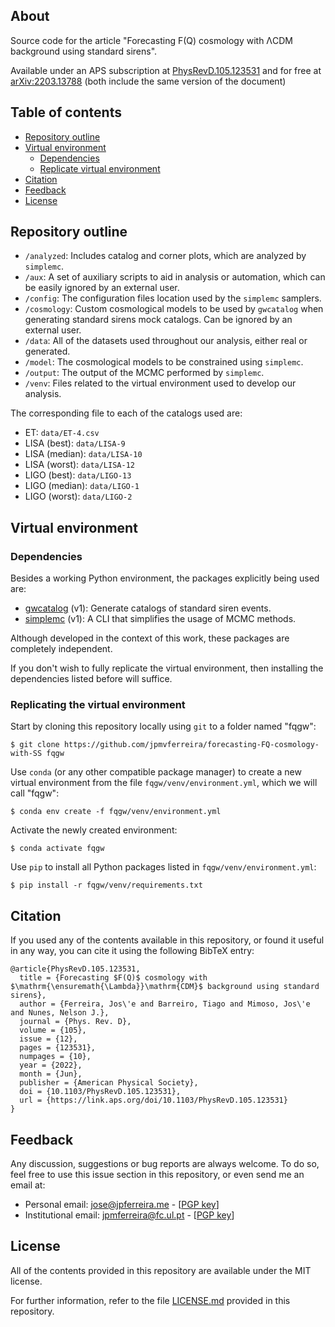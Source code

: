 ## About
Source code for the article "Forecasting F(Q) cosmology with ΛCDM background using standard sirens".

Available under an APS subscription at [PhysRevD.105.123531](https://journals.aps.org/prd/abstract/10.1103/PhysRevD.105.123531) and for free at [arXiv:2203.13788](https://arxiv.org/abs/2203.13788) (both include the same version of the document)


## Table of contents
- [Repository outline](#repository-outline)
- [Virtual environment](#virtual-environment)
  - [Dependencies](#dependencies)
  - [Replicate virtual environment](#replicating-the-virtual-environment)
- [Citation](#citation)
- [Feedback](#feedback)
- [License](#license)


## Repository outline
- `/analyzed`: Includes catalog and corner plots, which are analyzed by `simplemc`.
- `/aux`: A set of auxiliary scripts to aid in analysis or automation, which can be easily ignored by an external user.
- `/config`: The configuration files location used by the `simplemc` samplers.
- `/cosmology`: Custom cosmological models to be used by `gwcatalog` when generating standard sirens mock catalogs. Can be ignored by an external user.
- `/data`: All of the datasets used throughout our analysis, either real or generated.
- `/model`: The cosmological models to be constrained using `simplemc`.
- `/output`: The output of the MCMC performed by `simplemc`.
- `/venv`: Files related to the virtual environment used to develop our analysis.

The corresponding file to each of the catalogs used are:
- ET: `data/ET-4.csv`
- LISA (best): `data/LISA-9`
- LISA (median): `data/LISA-10`
- LISA (worst): `data/LISA-12`
- LIGO (best): `data/LIGO-13`
- LIGO (median): `data/LIGO-1`
- LIGO (worst): `data/LIGO-2`


## Virtual environment

### Dependencies
Besides a working Python environment, the packages explicitly being used are:
- [gwcatalog](https://github.com/jpmvferreira/gwcatalog) (v1): Generate catalogs of standard siren events.
- [simplemc](https://github.com/jpmvferreira/simplemc) (v1): A CLI that simplifies the usage of MCMC methods.

Although developed in the context of this work, these packages are completely independent.

If you don't wish to fully replicate the virtual environment, then installing the dependencies listed before will suffice.

### Replicating the virtual environment
Start by cloning this repository locally using `git` to a folder named "fqgw":
```console
$ git clone https://github.com/jpmvferreira/forecasting-FQ-cosmology-with-SS fqgw
```

Use `conda` (or any other compatible package manager) to create a new virtual environment from the file `fqgw/venv/environment.yml`, which we will call "fqgw":
```console
$ conda env create -f fqgw/venv/environment.yml
```

Activate the newly created environment:
```console
$ conda activate fqgw
```

Use `pip` to install all Python packages listed in `fqgw/venv/environment.yml`:
```console
$ pip install -r fqgw/venv/requirements.txt
```


## Citation
If you used any of the contents available in this repository, or found it useful in any way, you can cite it using the following BibTeX entry:
```
@article{PhysRevD.105.123531,
  title = {Forecasting $F(Q)$ cosmology with $\mathrm{\ensuremath{\Lambda}}\mathrm{CDM}$ background using standard sirens},
  author = {Ferreira, Jos\'e and Barreiro, Tiago and Mimoso, Jos\'e and Nunes, Nelson J.},
  journal = {Phys. Rev. D},
  volume = {105},
  issue = {12},
  pages = {123531},
  numpages = {10},
  year = {2022},
  month = {Jun},
  publisher = {American Physical Society},
  doi = {10.1103/PhysRevD.105.123531},
  url = {https://link.aps.org/doi/10.1103/PhysRevD.105.123531}
}
```


## Feedback
Any discussion, suggestions or bug reports are always welcome. To do so, feel free to use this issue section in this repository, or even send me an email at:
- Personal email: [jose@jpferreira.me](mailto:jose@jpferreira.me) - [[PGP key](https://pastebin.com/raw/REkhQKg2)]
- Institutional email: [jpmferreira@fc.ul.pt](mailto:jpmferreira@fc.ul.pt) - [[PGP key](https://pastebin.com/raw/AK2trPBw)]


## License
All of the contents provided in this repository are available under the MIT license.

For further information, refer to the file [LICENSE.md](./LICENSE.md) provided in this repository.
